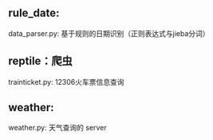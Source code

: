 ## rule_date:
data_parser.py:
基于规则的日期识别（正则表达式与jieba分词）

## reptile：爬虫
trainticket.py:
12306火车票信息查询

## weather:
weather.py:
天气查询的 server
